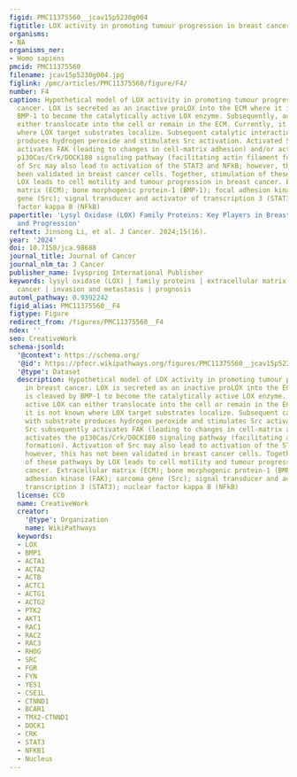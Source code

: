 ```yaml
---
figid: PMC11375560__jcav15p5230g004
figtitle: LOX activity in promoting tumour progression in breast cancer
organisms:
- NA
organisms_ner:
- Homo sapiens
pmcid: PMC11375560
filename: jcav15p5230g004.jpg
figlink: /pmc/articles/PMC11375560/figure/F4/
number: F4
caption: Hypothetical model of LOX activity in promoting tumour progression in breast
  cancer. LOX is secreted as an inactive proLOX into the ECM where it is cleaved by
  BMP-1 to become the catalytically active LOX enzyme. Subsequently, active LOX can
  either translocate into the cell or remain in the ECM. Currently, it is not known
  where LOX target substrates localize. Subsequent catalytic interaction with substrate
  produces hydrogen peroxide and stimulates Src activation. Activated Src subsequently
  activates FAK (leading to changes in cell-matrix adhesion) and/or activates the
  p130Cas/Crk/DOCK180 signaling pathway (facilitating actin filament formation). Activation
  of Src may also lead to activation of the STAT3 and NFkB; however, this has not
  been validated in breast cancer cells. Together, stimulation of these pathways by
  LOX leads to cell motility and tumour progression in breast cancer. Extracellular
  matrix (ECM); bone morphogenic protein-1 (BMP-1); focal adhesion kinase (FAK); sarcoma
  gene (Src); signal transducer and activator of transcription 3 (STAT3); nuclear
  factor kappa B (NFkB)
papertitle: 'Lysyl Oxidase (LOX) Family Proteins: Key Players in Breast Cancer Occurrence
  and Progression'
reftext: Jinsong Li, et al. J Cancer. 2024;15(16).
year: '2024'
doi: 10.7150/jca.98688
journal_title: Journal of Cancer
journal_nlm_ta: J Cancer
publisher_name: Ivyspring International Publisher
keywords: lysyl oxidase (LOX) | family proteins | extracellular matrix (ECM) | breast
  cancer | invasion and metastasis | prognosis
automl_pathway: 0.9392242
figid_alias: PMC11375560__F4
figtype: Figure
redirect_from: /figures/PMC11375560__F4
ndex: ''
seo: CreativeWork
schema-jsonld:
  '@context': https://schema.org/
  '@id': https://pfocr.wikipathways.org/figures/PMC11375560__jcav15p5230g004.html
  '@type': Dataset
  description: Hypothetical model of LOX activity in promoting tumour progression
    in breast cancer. LOX is secreted as an inactive proLOX into the ECM where it
    is cleaved by BMP-1 to become the catalytically active LOX enzyme. Subsequently,
    active LOX can either translocate into the cell or remain in the ECM. Currently,
    it is not known where LOX target substrates localize. Subsequent catalytic interaction
    with substrate produces hydrogen peroxide and stimulates Src activation. Activated
    Src subsequently activates FAK (leading to changes in cell-matrix adhesion) and/or
    activates the p130Cas/Crk/DOCK180 signaling pathway (facilitating actin filament
    formation). Activation of Src may also lead to activation of the STAT3 and NFkB;
    however, this has not been validated in breast cancer cells. Together, stimulation
    of these pathways by LOX leads to cell motility and tumour progression in breast
    cancer. Extracellular matrix (ECM); bone morphogenic protein-1 (BMP-1); focal
    adhesion kinase (FAK); sarcoma gene (Src); signal transducer and activator of
    transcription 3 (STAT3); nuclear factor kappa B (NFkB)
  license: CC0
  name: CreativeWork
  creator:
    '@type': Organization
    name: WikiPathways
  keywords:
  - LOX
  - BMP1
  - ACTA1
  - ACTA2
  - ACTB
  - ACTC1
  - ACTG1
  - ACTG2
  - PTK2
  - AKT1
  - RAC1
  - RAC2
  - RAC3
  - RHOG
  - SRC
  - FGR
  - FYN
  - YES1
  - CSE1L
  - CTNND1
  - BCAR1
  - TMX2-CTNND1
  - DOCK1
  - CRK
  - STAT3
  - NFKB1
  - Nucleus
---
```

